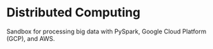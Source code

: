 # Distributed Computing
Sandbox for processing big data with PySpark, Google Cloud Platform (GCP), and AWS.
